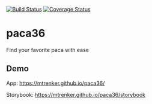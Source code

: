 [![Build Status](https://travis-ci.com/mtrenker/paca36.svg?branch=master)](https://travis-ci.com/mtrenker/paca36)
[![Coverage Status](https://coveralls.io/repos/github/mtrenker/paca36/badge.svg?branch=master)](https://coveralls.io/github/mtrenker/paca36?branch=master)

# paca36
Find your favorite paca with ease

## Demo
App: https://mtrenker.github.io/paca36/

Storybook: https://mtrenker.github.io/paca36/storybook
